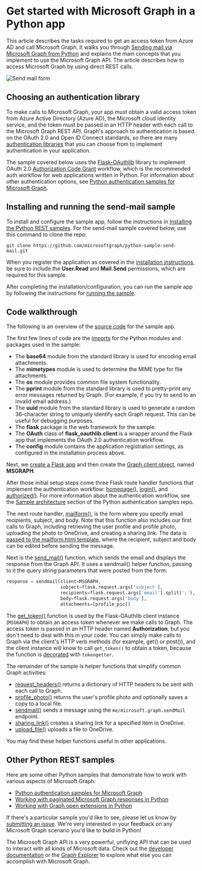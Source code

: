 # Get started with Microsoft Graph in a Python app 

This article describes the tasks required to get an access token from Azure AD and call Microsoft Graph. It walks you through [Sending mail via Microsoft Graph from Python](https://github.com/microsoftgraph/python-sample-send-mail) and explains the main concepts that you implement to use the Microsoft Graph API. The article describes how to access Microsoft Graph by using direct REST calls.

![Send mail form](https://raw.githubusercontent.com/microsoftgraph/python-sample-send-mail/master/static/images/sendmail.png)

## Choosing an authentication library

To make calls to Microsoft Graph, your app must obtain a valid access token from Azure Active Directory (Azure AD), the Microsoft cloud identity service, and the token must be passed in an HTTP header with each call to the Microsoft Graph REST API. Graph's approach to authentication is based on the OAuth 2.0 and Open ID Connect standards, so there are many [authentication libraries](https://docs.microsoft.com/en-us/azure/active-directory/develop/active-directory-v2-libraries) that you can choose from to implement authentication in your application.

The sample covered below uses the [Flask-OAuthlib](https://flask-oauthlib.readthedocs.io/en/latest/) library to implement OAuth 2.0 [Authorization Code Grant](https://tools.ietf.org/html/rfc6749#section-4.1) workflow, which is the recommended auth workflow for web applications written in Python. For information about other authentication options, see [Python authentication samples for Microsoft Graph](https://github.com/microsoftgraph/python-sample-auth).

## Installing and running the send-mail sample

To install and configure the sample app, follow the instructions in [Installing the Python REST samples](https://github.com/microsoftgraph/python-sample-auth/blob/master/installation.md). For the send-mail sample covered below, use this command to clone the repo:

```git clone https://github.com/microsoftgraph/python-sample-send-mail.git```

When you register the application as covered in the [installation instructions](https://github.com/microsoftgraph/python-sample-auth/blob/master/installation.md), be sure to include the **User.Read** and **Mail.Send** permissions, which are required for this sample.

After completing the installation/configuration, you can run the sample app by following the instructions for [running the sample](https://github.com/microsoftgraph/python-sample-send-mail#running-the-sample).

## Code walkthrough

The following is an overview of the [source code](https://github.com/microsoftgraph/python-sample-send-mail/blob/master/sample.py) for the sample app.

The first few lines of code are the [imports](https://github.com/microsoftgraph/python-sample-send-mail/blob/master/sample.py#L4-L32) for the Python modules and packages used in the sample:

* The **base64** module from the standard library is used for encoding email attachments.
* The **mimetypes** module is used to determine the MIME type for file attachments.
* The **os** module provides common file system functionality.
* The **pprint** module from the standard library is used to pretty-print any error messages returned by Graph. (For example, if you try to send to an invalid email address.)
* The **uuid** module from the standard library is used to generate a random 36-character string to uniquely identify each Graph request. This can be useful for debugging purposes.
* The **flask** package is the web framework for the sample.
* The **OAuth** class of **flask_oauthlib.client** is a wrapper around the Flask app that implements the OAuth 2.0 authentication workflow.
* The **config** module contains the application registration settings, as configured in the installation process above.

Next, we [create a Flask app](https://github.com/microsoftgraph/python-sample-send-mail/blob/master/sample.py#L15-L17) and then create the [Graph client object](https://github.com/microsoftgraph/python-sample-send-mail/blob/master/sample.py#L19-L28), named **MSGRAPH**.

After those initial setup steps come three Flask route handler functions that implement the authentication workflow: [homepage()](https://github.com/microsoftgraph/python-sample-send-mail/blob/master/sample.py#L30-L33), [login()](https://github.com/microsoftgraph/python-sample-send-mail/blob/master/sample.py#L35-L39), and [authorized()](https://github.com/microsoftgraph/python-sample-send-mail/blob/master/sample.py#L41-L48). For more information about the authentication workflow, see the [Sample architecture](https://github.com/microsoftgraph/python-sample-auth#sample-architecture) section of the Python authentication samples repo.

The next route handler, [mailform()](https://github.com/microsoftgraph/python-sample-send-mail/blob/master/sample.py#L50-L83), is the form where you specify email recipients, subject, and body. Note that this function also includes our first calls to Graph, including retrieving the user profile and profile photo, uploading the photo to OneDrive, and creating a sharing link. The data is [passed to the mailform.html template](https://github.com/microsoftgraph/python-sample-send-mail/blob/master/sample.py#L77-L83), where the recipient, subject and body can be edited before sending the message. 

Next is the [send_mail()](https://github.com/microsoftgraph/python-sample-send-mail/blob/master/sample.py#L85-L107) function, which sends the email and displays the response from the Graph API. It uses a sendmail() helper function, passing to it the query string parameters that were posted from the form:

```python
response = sendmail(client=MSGRAPH,
                    subject=flask.request.args['subject'],
                    recipients=flask.request.args['email'].split(';'),
                    body=flask.request.args['body'],
                    attachments=[profile_pic])
```

The [get_token()](https://github.com/microsoftgraph/python-sample-send-mail/blob/master/sample.py#L109-L123) function is used by the Flask-OAuthlib client instance (```MSGRAPH```) to obtain an access token whenever we make calls to Graph. The access token is passed in an HTTP header named **Authorization**, but you don't need to deal with this in your code. You can simply make calls to Graph via the client's HTTP verb methods (for example, get() or post()), and the client instance will know to call ```get_token()``` to obtain a token, because the function is [decorated](https://github.com/microsoftgraph/python-sample-send-mail/blob/master/sample.py#L109-L109) with ```tokengetter```.

The remainder of the sample is helper functions that simplify common Graph activities:

* [request_headers()](https://github.com/microsoftgraph/python-sample-send-mail/blob/master/sample.py#L114-L123) returns a dictionary of HTTP headers to be sent with each call to Graph.
* [profile_photo()](https://github.com/microsoftgraph/python-sample-send-mail/blob/master/sample.py#L125-L154) returns the user's profile photo and optionally saves a copy to a local file.
* [sendmail()](https://github.com/microsoftgraph/python-sample-send-mail/blob/master/sample.py#L156-L202) sends a message using the ```me/microsoft.graph.sendMail``` endpoint.
* [sharing_link()](https://github.com/microsoftgraph/python-sample-send-mail/blob/master/sample.py#L204-L221) creates a sharing link for a specified item in OneDrive.
* [upload_file()](https://github.com/microsoftgraph/python-sample-send-mail/blob/master/sample.py#L223-L255) uploads a file to OneDrive.

You may find these helper functions useful in other applications.

## Other Python REST samples

Here are some other Python samples that demonstrate how to work with various aspects of Microsoft Graph:

* [Python authentication samples for Microsoft Graph](https://github.com/microsoftgraph/python-sample-auth)
* [Working with paginated Microsoft Graph responses in Python](https://github.com/microsoftgraph/python-sample-pagination)
* [Working with Graph open extensions in Python](https://github.com/microsoftgraph/python-sample-open-extensions)

If there's a particular sample you'd like to see, please let us know by [submitting an issue](https://github.com/microsoftgraph/python-sample-auth/issues). We're very interested in your feedback on any Microsoft Graph scenario you'd like to build in Python!

The Microsoft Graph API is a very powerful, unifiying API that can be used to interact with all kinds of Microsoft data. Check out the [developer documentation](https://developer.microsoft.com/en-us/graph/docs/concepts/overview) or the [Graph Explorer](https://developer.microsoft.com/en-us/graph/graph-explorer) to explore what else you can accomplish with Microsoft Graph.
